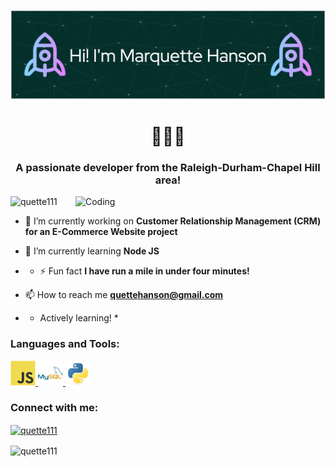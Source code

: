 ![Header](gitQQ.png)
<h1 align="center"> 👋👋👋 </h1>
<h3 align="center">A passionate developer from the Raleigh-Durham-Chapel Hill area!</h3>
<img align="right" alt="Coding" width="400" src="https://gifdb.com/images/high/animated-man-computer-coding-nae6mec378lsg1i3.webp">

<p align="left"> <img src="https://komarev.com/ghpvc/?username=quette111&label=Profile%20views&color=0e75b6&style=flat" alt="quette111" /> </p>

- 🔭 I’m currently working on **Customer Relationship Management (CRM) for an E-Commerce Website project**

- 🌱 I’m currently learning **Node JS**

- - ⚡ Fun fact **I have run a mile in under four minutes!**

- 📫 How to reach me **quettehanson@gmail.com**

- * Actively learning! *

<h3 align="left">Languages and Tools:</h3>
<p align="left"> <a href="https://developer.mozilla.org/en-US/docs/Web/JavaScript" target="_blank" rel="noreferrer"> <img src="https://raw.githubusercontent.com/devicons/devicon/master/icons/javascript/javascript-original.svg" alt="javascript" width="40" height="40"/> </a> <a href="https://www.mysql.com/" target="_blank" rel="noreferrer"> <img src="https://raw.githubusercontent.com/devicons/devicon/master/icons/mysql/mysql-original-wordmark.svg" alt="mysql" width="40" height="40"/> </a> <a href="https://www.python.org" target="_blank" rel="noreferrer"> <img src="https://raw.githubusercontent.com/devicons/devicon/master/icons/python/python-original.svg" alt="python" width="40" height="40"/> </a> </p>

<h3 align="left">Connect with me:</h3>
<p align="left">
<a href="https://instagram.com/quette111" target="blank"><img align="center" src="https://raw.githubusercontent.com/rahuldkjain/github-profile-readme-generator/master/src/images/icons/Social/instagram.svg" alt="quette111" height="30" width="40" /></a>
</p>

<p><img align="center" src="https://github-readme-streak-stats.herokuapp.com/?user=quette111&" alt="quette111" /></p>
